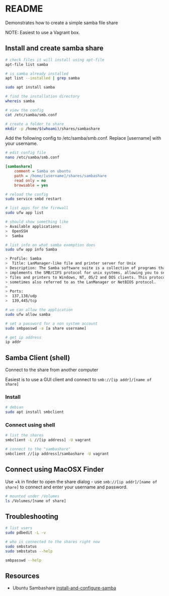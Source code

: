 # README

Demonstrates how to create a simple samba file share

NOTE: Easiest to use a Vagrant box.

## Install and create samba share

```sh
# check files it will install using apt-file
apt-file list samba

# is samba already installed 
apt list --installed | grep samba

sudo apt install samba
```

```sh
# find the installation directory
whereis samba

# view the config
cat /etc/samba/smb.conf   

# create a folder to share
mkdir -p /home/$(whoami)/shares/sambashare
```

Add the following config to /etc/samba/smb.conf.  Replace \[username\] with your username.  

```sh
# edit config file
nano /etc/samba/smb.conf
```

```ini
[sambashare]
    comment = Samba on ubuntu
    path = /home/[username]/shares/sambashare
    read only = no
    browsable = yes
```

```sh
# reload the config
sudo service smbd restart

# list apps for the firewall
sudo ufw app list

# should show something like
> Available applications:
>  OpenSSH
>  Samba

# list info on what samba exemption does
sudo ufw app info Samba                             

> Profile: Samba
>  Title: LanManager-like file and printer server for Unix
> Description: The Samba software suite is a collection of programs that
> implements the SMB/CIFS protocol for unix systems, allowing you to serve
> files and printers to Windows, NT, OS/2 and DOS clients. This protocol is
> sometimes also referred to as the LanManager or NetBIOS protocol.
>
> Ports:
>  137,138/udp
>  139,445/tcp

# we can allow the application
sudo ufw allow samba

# set a password for a non system account
sudo smbpasswd -a [a share username]

# get ip address   
ip addr
```

## Samba Client (shell)

Connect to the share from another computer

Easiest is to use a GUI client and connect to
```smb://[ip addr]/[name of share]```

### Install

```sh
# debian
sudo apt install smbclient
```

### Connect using shell

```sh
# list the shares
smbclient -L //[ip address] -U vagrant

# connect to the "sambashare"
smbclient //[ip address]/sambashare -U vagrant 
```

## Connect using MacOSX Finder

Use +k in finder to open the share dialog - use ```smb://[ip addr]/[name of share]``` to connect and enter your username and password.

```sh
# mounted under /Volumes
ls /Volumes/[name of share]   
```

## Troubleshooting

```sh
# list users
sudo pdbedit -L -v        

# who is connected to the shares right now
sudo smbstatus   
sudo smbstatus --help        

smbpasswd --help  
```

## Resources

* Ubuntu Sambashare [install-and-configure-samba](https://ubuntu.com/tutorials/install-and-configure-samba#1-overview)
